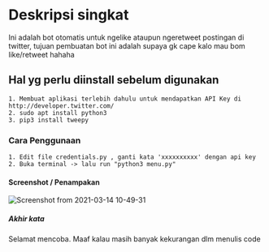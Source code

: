 # Deskripsi singkat
Ini adalah bot otomatis untuk ngelike ataupun ngeretweet postingan di twitter, tujuan pembuatan bot ini adalah supaya gk cape kalo mau bom like/retweet hahaha

## Hal yg perlu diinstall sebelum digunakan
```
1. Membuat aplikasi terlebih dahulu untuk mendapatkan API Key di http://developer.twitter.com/
2. sudo apt install python3
3. pip3 install tweepy
```

### Cara Penggunaan
```
1. Edit file credentials.py , ganti kata 'xxxxxxxxxx' dengan api key
2. Buka terminal -> lalu run "python3 menu.py"
```

#### Screenshot / Penampakan
![Screenshot from 2021-03-14 10-49-31](https://user-images.githubusercontent.com/32443765/111056642-351c6d80-84b3-11eb-9084-11a171087168.png)

##### Akhir kata
Selamat mencoba.
Maaf kalau masih banyak kekurangan dlm menulis code 
